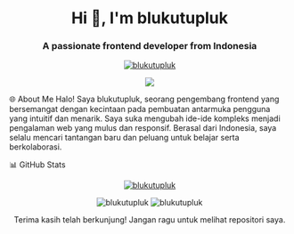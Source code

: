 <h1 align="center">Hi 👋, I'm blukutupluk</h1>
<h3 align="center">A passionate frontend developer from Indonesia</h3>

<p align="center">
<a href="https://github.com/blukutupluk">
<img src="https://komarev.com/ghpvc/?username=blukutupluk&label=Profile%20views&color=0e75b6&style=flat" alt="blukutupluk" />
</a>
</p>

<p align="center">
<img src="https://readme-typing-svg.herokuapp.com/?lines=Welcome+to+my+profile!;Let's+build+something+amazing!&center=true&width=500&height=50&font=Inter&size=24">
</p>

🌐 About Me
Halo! Saya blukutupluk, seorang pengembang frontend yang bersemangat dengan kecintaan pada pembuatan antarmuka pengguna yang intuitif dan menarik. Saya suka mengubah ide-ide kompleks menjadi pengalaman web yang mulus dan responsif. Berasal dari Indonesia, saya selalu mencari tantangan baru dan peluang untuk belajar serta berkolaborasi.


📊 GitHub Stats
<p align="center">
<a href="https://github.com/ryo-ma/github-profile-trophy">
<img src="https://www.google.com/search?q=https://github-profile-trophy.vercel.app/%3Fusername%3Dblukutupluk%26theme%3Ddracula" alt="blukutupluk" />
</a>
</p>

<p align="center">
<img src="https://www.google.com/search?q=https://github-readme-stats.vercel.app/api%3Fusername%3Dblukutupluk%26show_icons%3Dtrue%26locale%3Den%26theme%3Ddracula" alt="blukutupluk" />
<img src="https://www.google.com/search?q=https://github-readme-streak-stats.herokuapp.com/%3Fuser%3Dblukutupluk%26theme%3Ddracula" alt="blukutupluk" />
</p>



<p align="center">
Terima kasih telah berkunjung! Jangan ragu untuk melihat repositori saya.
</p>
